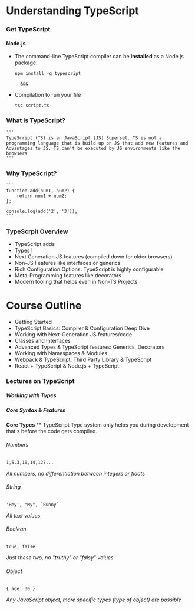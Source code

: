 # Understanding TypeScript

### Get TypeScript
#### Node.js
* The command-line TypeScript compiler can be **installed** as a Node.js package.
    ``` 
    npm install -g typescript 
    ```
        &&&
* Compilation to run your file
    ```
    tsc script.ts
    ```

### What is TypeScript?
    ``` 
    TypeScript (TS) is an JavaScript (JS) Superset. TS is not a programming language that is build up on JS that add new features and Advantages to JS. TS can't be executed by JS environments like the browsers
    ```

### Why TypeScript?
    ``` 
    function add(num1, num2) {
        return num1 + num2;
    };

    console.log(add('2', '3')); 
    ```
### TypeScrpit Overview
* TypeScript adds
* Types !
* Next Generation JS features (compiled down for older browsers)
* Non-JS Features like interfaces or generics
* Rich Configuration Options: TypeScript is highly configurable
* Meta-Programming features like decorators
* Modern tooling that helps even in Non-TS Projects

# Course Outline
* Getting Started
* TypeScript Basics: Compiler & Configuration Deep Dive
* Working with Next-Generation JS features/code
* Classes and Interfaces
* Advanced Types & TypeScript features: Generics, Decorators
* Working with Namespaces & Modules
* Webpack & TypeScript, Third Party Library & TypeScript
* React + TypeScript & Node.js + TypeScript

### Lectures on TypeScript

##### Working with Types

##### Core Syntax & Features

**Core Types**
** TypeScript Type system only helps you during development that's before the code gets compiled.

###### Numbers
```
1,5.3,10,14,127...
```
*All numbers, no differentiation between integers or floats*

###### String
```
'Hey', "My", `Bunny`
```
*All text values*

###### Boolean
```
true, false
```
*Just these two, no "truthy" or "falsy" values*

###### Object
```
{ age: 30 }
```
*Any JavaScript object, more specific types (type of object) are possible*

